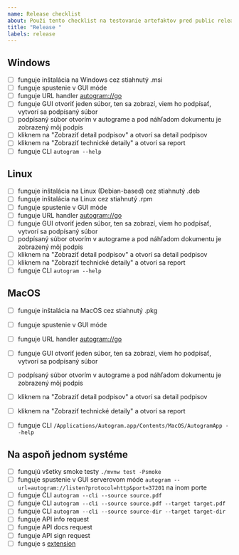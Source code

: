 ```yaml
---
name: Release checklist
about: Použi tento checklist na testovanie artefaktov pred public releaseom
title: "Release "
labels: release
---
```


## Windows

- [ ] funguje inštalácia na Windows cez stiahnutý .msi
- [ ] funguje spustenie v GUI móde
- [ ] funguje URL handler [autogram://go](autogram://go)
- [ ] funguje GUI otvoriť jeden súbor, ten sa zobrazí, viem ho podpísať, vytvorí sa podpísaný súbor
- [ ] podpísaný súbor otvorím v autograme a pod náhľadom dokumentu je zobrazený môj podpis
- [ ] kliknem na "Zobraziť detail podpisov" a otvorí sa detail podpisov
- [ ] kliknem na "Zobraziť technické detaily" a otvorí sa report
- [ ] funguje CLI `autogram --help`

## Linux
- [ ] funguje inštalácia na Linux (Debian-based) cez stiahnutý .deb
- [ ] funguje inštalácia na Linux cez stiahnutý .rpm
- [ ] funguje spustenie v GUI móde
- [ ] funguje URL handler [autogram://go](autogram://go)
- [ ] funguje GUI otvoriť jeden súbor, ten sa zobrazí, viem ho podpísať, vytvorí sa podpísaný súbor
- [ ] podpísaný súbor otvorím v autograme a pod náhľadom dokumentu je zobrazený môj podpis
- [ ] kliknem na "Zobraziť detail podpisov" a otvorí sa detail podpisov
- [ ] kliknem na "Zobraziť technické detaily" a otvorí sa report
- [ ] funguje CLI `autogram --help`

## MacOS
- [ ] funguje inštalácia na MacOS cez stiahnutý .pkg
- [ ] funguje spustenie v GUI móde
- [ ] funguje URL handler [autogram://go](autogram://go)
- [ ] funguje GUI otvoriť jeden súbor, ten sa zobrazí, viem ho podpísať, vytvorí sa podpísaný súbor
- [ ] podpísaný súbor otvorím v autograme a pod náhľadom dokumentu je zobrazený môj podpis
- [ ] kliknem na "Zobraziť detail podpisov" a otvorí sa detail podpisov
- [ ] kliknem na "Zobraziť technické detaily" a otvorí sa report
- [ ] funguje CLI `/Applications/Autogram.app/Contents/MacOS/AutogramApp --help`


## Na aspoň jednom systéme

- [ ] fungujú všetky smoke testy `./mvnw test -Psmoke`
- [ ] funguje spustenie v GUI serverovom móde `autogram --url=autogram://listen?protocol=http&port=37201` na inom porte
- [ ] funguje CLI `autogram --cli --source source.pdf`
- [ ] funguje CLI `autogram --cli --source source.pdf --target target.pdf`
- [ ] funguje CLI `autogram --cli --source source-dir --target target-dir`
- [ ] funguje API info request
- [ ] funguje API docs request
- [ ] funguje API sign request
- [ ] funguje s [extension](https://github.com/slovensko-digital/autogram-extension)
